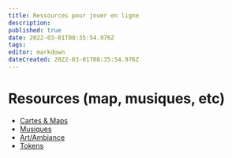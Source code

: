 ```yaml
---
title: Ressources pour jouer en ligne
description: 
published: true
date: 2022-03-01T08:35:54.976Z
tags: 
editor: markdown
dateCreated: 2022-03-01T08:35:54.976Z
---
```


# Resources (map, musiques, etc)

 - [Cartes & Maps](/fr/resources/maps)
 - [Musiques](/fr/resources/musiques)
 - [Art/Ambiance](/fr/resources/artambiance)
 - [Tokens](/fr/resources/tokens)
